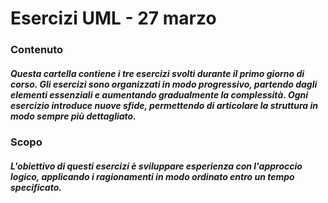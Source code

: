<h1 align="left"> Esercizi UML - 27 marzo</h1>

###
<h3 align="left"> Contenuto</h3>

<h5 align="left"> Questa cartella contiene i tre esercizi svolti durante il primo giorno di corso. Gli esercizi sono organizzati in modo progressivo, partendo dagli elementi essenziali e aumentando gradualmente la complessità. Ogni esercizio introduce nuove sfide, permettendo di articolare la struttura in modo sempre più dettagliato.  </h5>

###
<h3 align="left">Scopo </h3>
<h5 align="left">L'obiettivo di questi esercizi è sviluppare esperienza con l'approccio logico, applicando i ragionamenti in modo ordinato entro un tempo specificato. </h5>

###
